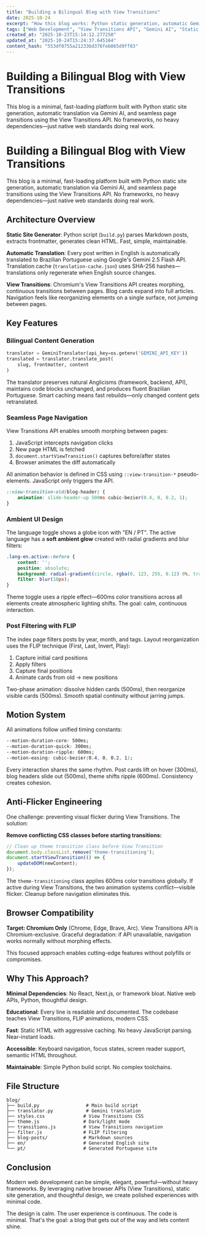 ```yaml
---
title: "Building a Bilingual Blog with View Transitions"
date: 2025-10-24
excerpt: "How this blog works: Python static generation, automatic Gemini AI translation, View Transitions API for seamless navigation, and a philosophy of building with native web standards."
tags: ["Web Development", "View Transitions API", "Gemini AI", "Static Sites"]
created_at: "2025-10-23T15:14:12.277250"
updated_at: "2025-10-24T15:24:37.645164"
content_hash: "553df0755a212336d376feb065d9ff83"
---
```


# Building a Bilingual Blog with View Transitions

This blog is a minimal, fast-loading platform built with Python static site generation, automatic translation via Gemini AI, and seamless page transitions using the View Transitions API. No frameworks, no heavy dependencies—just native web standards doing real work.

# Building a Bilingual Blog with View Transitions

This blog is a minimal, fast-loading platform built with Python static site generation, automatic translation via Gemini AI, and seamless page transitions using the View Transitions API. No frameworks, no heavy dependencies—just native web standards doing real work.

## Architecture Overview

**Static Site Generator**: Python script (`build.py`) parses Markdown posts, extracts frontmatter, generates clean HTML. Fast, simple, maintainable.

**Automatic Translation**: Every post written in English is automatically translated to Brazilian Portuguese using Google's Gemini 2.5 Flash API. Translation cache (`translation-cache.json`) uses SHA-256 hashes—translations only regenerate when English source changes.

**View Transitions**: Chromium's View Transitions API creates morphing, continuous transitions between pages. Blog cards expand into full articles. Navigation feels like reorganizing elements on a single surface, not jumping between pages.

## Key Features

### Bilingual Content Generation

```python
translator = GeminiTranslator(api_key=os.getenv('GEMINI_API_KEY'))
translated = translator.translate_post(
    slug, frontmatter, content
)
```

The translator preserves natural Anglicisms (framework, backend, API), maintains code blocks unchanged, and produces fluent Brazilian Portuguese. Smart caching means fast rebuilds—only changed content gets retranslated.

### Seamless Page Navigation

View Transitions API enables smooth morphing between pages:

1. JavaScript intercepts navigation clicks
2. New page HTML is fetched
3. `document.startViewTransition()` captures before/after states
4. Browser animates the diff automatically

All animation behavior is defined in CSS using `::view-transition-*` pseudo-elements. JavaScript only triggers the API.

```css
::view-transition-old(blog-header) {
    animation: slide-header-up 500ms cubic-bezier(0.4, 0, 0.2, 1);
}
```

### Ambient UI Design

The language toggle shows a globe icon with "EN / PT". The active language has a **soft ambient glow** created with radial gradients and blur filters:

```css
.lang-en.active::before {
    content: '';
    position: absolute;
    background: radial-gradient(circle, rgba(0, 123, 255, 0.12) 0%, transparent 70%);
    filter: blur(10px);
}
```

Theme toggle uses a ripple effect—600ms color transitions across all elements create atmospheric lighting shifts. The goal: calm, continuous interaction.

### Post Filtering with FLIP

The index page filters posts by year, month, and tags. Layout reorganization uses the FLIP technique (First, Last, Invert, Play):

1. Capture initial card positions
2. Apply filters
3. Capture final positions
4. Animate cards from old → new positions

Two-phase animation: dissolve hidden cards (500ms), then reorganize visible cards (500ms). Smooth spatial continuity without jarring jumps.

## Motion System

All animations follow unified timing constants:

```css
--motion-duration-core: 500ms;
--motion-duration-quick: 300ms;
--motion-duration-ripple: 600ms;
--motion-easing: cubic-bezier(0.4, 0, 0.2, 1);
```

Every interaction shares the same rhythm. Post cards lift on hover (300ms), blog headers slide out (500ms), theme shifts ripple (600ms). Consistency creates cohesion.

## Anti-Flicker Engineering

One challenge: preventing visual flicker during View Transitions. The solution:

**Remove conflicting CSS classes before starting transitions:**

```javascript
// Clean up theme transition class before View Transition
document.body.classList.remove('theme-transitioning');
document.startViewTransition(() => {
    updateDOM(newContent);
});
```

The `theme-transitioning` class applies 600ms color transitions globally. If active during View Transitions, the two animation systems conflict—visible flicker. Cleanup before navigation eliminates this.

## Browser Compatibility

**Target: Chromium Only** (Chrome, Edge, Brave, Arc). View Transitions API is Chromium-exclusive. Graceful degradation: if API unavailable, navigation works normally without morphing effects.

This focused approach enables cutting-edge features without polyfills or compromises.

## Why This Approach?

**Minimal Dependencies**: No React, Next.js, or framework bloat. Native web APIs, Python, thoughtful design.

**Educational**: Every line is readable and documented. The codebase teaches View Transitions, FLIP animations, modern CSS.

**Fast**: Static HTML with aggressive caching. No heavy JavaScript parsing. Near-instant loads.

**Accessible**: Keyboard navigation, focus states, screen reader support, semantic HTML throughout.

**Maintainable**: Simple Python build script. No complex toolchains.

## File Structure

```
blog/
├── build.py                 # Main build script
├── translator.py            # Gemini translation
├── styles.css              # View Transitions CSS
├── theme.js                # Dark/light mode
├── transitions.js          # View Transitions navigation
├── filter.js               # FLIP filtering
├── blog-posts/             # Markdown sources
├── en/                     # Generated English site
└── pt/                     # Generated Portuguese site
```

## Conclusion

Modern web development can be simple, elegant, powerful—without heavy frameworks. By leveraging native browser APIs (View Transitions), static site generation, and thoughtful design, we create polished experiences with minimal code.

The design is calm. The user experience is continuous. The code is minimal. That's the goal: a blog that gets out of the way and lets content shine.
